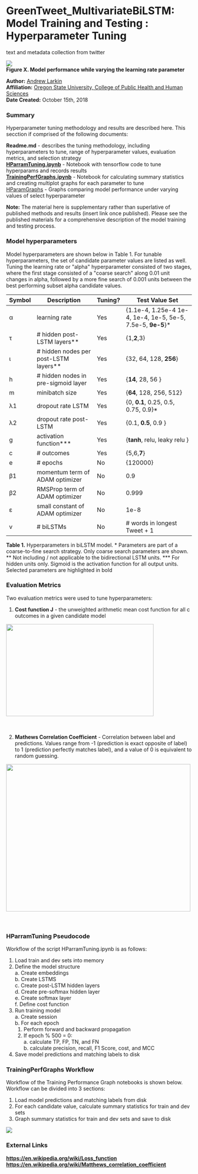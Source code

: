 # GreenTweet_MultivariateBiLSTM: Model Training and Testing : Hyperparameter Tuning
text and metadata collection from twitter


![](../images/LearningRateTuning.png)<br>
**Figure X. Model performance while varying the learning rate parameter**


**Author:** [Andrew Larkin](http://www.linkedin.com/in/andrew-larkin-525ba3b5/) <br>
**Affiliation:** [Oregon State University, College of Public Health and Human Sciences](http://health.oregonstate.edu/) <br>
**Date Created:** October 15th, 2018 <br>

### Summary ###
Hyperparameter tuning methodology and results are described here.  This secction if comprised of the following documents:

**Readme.md** - describes the tuning methodology, including hyperparameters to tune, range of hyperparameter values, evaluation metrics, and selection strategy <br>
[**HParramTuning.ipynb**](./HParamTuning.ipynb) - Notebook with tensorflow code to tune hyperparams and records results <br>
[**TrainingPerfGraphs.ipynb**](./TrainingPerfGraphs.ipynb) - Notebook for calculating summary statistics and creating multiplot graphs for each parameter to tune <br>
[HParamGraphs](./HParamGraphs) - Graphs comparing model performance under varying values of select hyperparameter <br>


**Note:** The material here is supplementary rather than superlative of published methods and results (insert link once published).  Please see the published materials for a comprehensive description of the model training and testing process.

### Model hyperparameters ###
Model hyperparameters are shown below in Table 1.  For tunable hyperparameters, the set of candidate parameter values are listed as well.  Tuning the learning rate or "alpha" hyperparameter consisted of two stages, where the first stage consisted of a "coarse search" along 0.01 unit changes in alpha, followed by a more fine search of 0.001 units between the best performing subset alpha candidate values.


Symbol | Description | Tuning? | Test Value Set | 
------------ | ------------- | ------------- | ------------- 
α | learning rate | Yes | {1.1e-4, 1.25e-4 1e-4, 1e-4, 1e-5, 5e-5, 7.5e-5, **9e-5**}* |
τ |  # hidden post-LSTM layers** | Yes | {1,**2**,3} |
ι | # hidden nodes per post-LSTM layers** | Yes | {32, 64, 128, **256**} | 
h | # hidden nodes in pre-sigmoid layer | Yes | {**14**, 28, 56 } |
m | minibatch size | Yes | {**64**, 128, 256, 512} | 
λ1 | dropout rate LSTM | Yes | {0, **0.1**, 0.25, 0.5, 0.75, 0.9}* |
λ2 | dropout rate post-LSTM | Yes | {0.1, **0.5**, 0.9 } |
g | activation function*** | Yes | {**tanh**, relu, leaky relu } |
c | # outcomes | Yes | {5,6,**7**} |
e | # epochs | No | {120000} |
β1 | momentum term of ADAM optimizer | No | 0.9 |
β2 | RMSProp term of ADAM optimizer | No | 0.999 |
ε | small constant of ADAM optimizer | No |1e-8 |
v | # biLSTMs | No | # words in longest Tweet + 1 |


**Table 1.** Hyperparameters in biLSTM model. * Parameters are part of a coarse-to-fine search strategy.  Only coarse search parameters are shown. ** Not including / not applicable to the bidirectional LSTM units. *** For hidden units only. Sigmoid is the activation function for all output units.  Selected parameters are highlighted in bold 

### Evaluation Metrics ###
Two evaluation metrics were used to tune hyperparameters:
1) **Cost function J** - the unweighted arithmetic mean cost function for all c outcomes in a given candidate model


<a href="url"><img src="../images/CostFxnEquations.png" height="250" width="400" ></a> <br>
<br>
<br>

2) **Mathews Correlation Coefficient** - Correlation between label and predictions.  Values range from -1 (prediction is exact opposite of label) to 1 (prediction perfectly matches label), and a value of 0 is equivalent to random guessing.



<a href="url"><img src="../images/MCCEquations.png" height="400" width="500" ></a> <br>
<br>
<br>

### HParramTuning Pseudocode ###
Workflow of the script HParramTuning.ipynb is as follows:

1. Load train and dev sets into memory
2. Define the model structure <br>
  a. Create embeddings <br>
  b. Create LSTMS <br>
  c. Create post-LSTM hidden layers <br>
  d. Create pre-softmax hidden layer <br>
  e. Create softmax layer <br>
  f. Define cost function <br>
3. Run training model <br>
  a. Create session <br>
  b. For each epoch<br>
    1. Perform forward and backward propagation <br>
    2. If epoch % 500 = 0: <br>
      a. calculate TP, FP, TN, and FN <br>
      b. calculate precision, recall, F1 Score, cost, and MCC <br>
4. Save model predictions and matching labels to disk <br>

### TrainingPerfGraphs Workflow ###

Workflow of the Training Performance Graph notebooks is shown below.  Workflow can be divided into 3 sections:
1. Load model predictions and matching labels from disk <br>
2. For each candidate value, calculate summary statistics for train and dev sets<br>
3. Graph summary statistics for train and dev sets and save to disk <br>

![](./images/TrainingPerfGraphsWorkflow.png)

### External Links ###
**https://en.wikipedia.org/wiki/Loss_function** <br>
**https://en.wikipedia.org/wiki/Matthews_correlation_coefficient**
